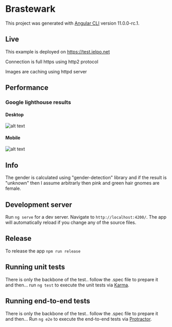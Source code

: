 # Brastewark

This project was generated with [Angular CLI](https://github.com/angular/angular-cli) version 11.0.0-rc.1.

## Live
This example is deployed on https://test.ielpo.net

Connection is full https using http2 protocol

Images are caching using httpd server

## Performance
### Google lighthouse results
#### Desktop
![alt text](https://test.ielpo.net/img/desktop.png)

#### Mobile
![alt text](https://test.ielpo.net/img/mobile.png)

## Info
The gender is calculated using "gender-detection" library and if the result is "unknown" then I assume arbitrarly then pink and green hair gnomes are female.

## Development server

Run `ng serve` for a dev server. Navigate to `http://localhost:4200/`. The app will automatically reload if you change any of the source files.

## Release
To release the app `npm run release`

## Running unit tests

There is only the backbone of the test.. follow the .spec file to prepare it and then... run `ng test` to execute the unit tests via [Karma](https://karma-runner.github.io).

## Running end-to-end tests

There is only the backbone of the test.. follow the .spec file to prepare it and then... Run `ng e2e` to execute the end-to-end tests via [Protractor](http://www.protractortest.org/).
